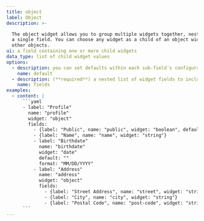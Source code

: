 ```yaml
---
title: object
label: Object
description: >-

  The object widget allows you to group multiple widgets together, nested under
  a single field. You can choose any widget as a child of an object widget—even
  other objects.
ui: a field containing one or more child widgets
data_type: list of child widget values
options:
  - description: you can set defaults within each sub-field's configuration
    name: default
  - description: (**required**) a nested list of widget fields to include in your widget
    name: fields
examples:
  - content: |
      ```yaml
      - label: "Profile"
        name: "profile"
        widget: "object"
        fields:
          - {label: "Public", name: "public", widget: "boolean", default: true}
          - {label: "Name", name: "name", widget: "string"}
          - label: "Birthdate"
            name: "birthdate"
            widget: "date"
            default: ""
            format: "MM/DD/YYYY"
          - label: "Address"
            name: "address"
            widget: "object"
            fields: 
              - {label: "Street Address", name: "street", widget: "string"}
              - {label: "City", name: "city", widget: "string"}
              - {label: "Postal Code", name: "post-code", widget: "string"}
      ```
---
```


